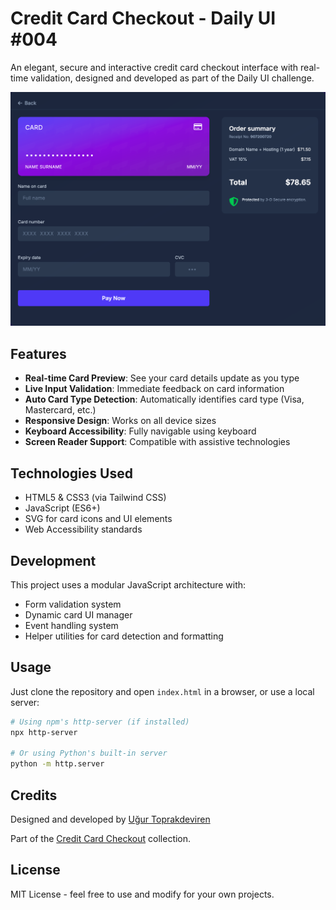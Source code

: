 # Credit Card Checkout - Daily UI #004

An elegant, secure and interactive credit card checkout interface with real-time validation, designed and developed as part of the Daily UI challenge.

![Credit Card Checkout Preview](preview.png)

## Features

- **Real-time Card Preview**: See your card details update as you type
- **Live Input Validation**: Immediate feedback on card information
- **Auto Card Type Detection**: Automatically identifies card type (Visa, Mastercard, etc.)
- **Responsive Design**: Works on all device sizes
- **Keyboard Accessibility**: Fully navigable using keyboard
- **Screen Reader Support**: Compatible with assistive technologies

## Technologies Used

- HTML5 & CSS3 (via Tailwind CSS)
- JavaScript (ES6+)
- SVG for card icons and UI elements
- Web Accessibility standards

## Development

This project uses a modular JavaScript architecture with:

- Form validation system
- Dynamic card UI manager
- Event handling system
- Helper utilities for card detection and formatting

## Usage

Just clone the repository and open `index.html` in a browser, or use a local server:

```bash
# Using npm's http-server (if installed)
npx http-server

# Or using Python's built-in server
python -m http.server
```

## Credits

Designed and developed by [Uğur Toprakdeviren](https://github.com/toprakdeviren)

Part of the [Credit Card Checkout](https://toprakdeviren.github.io/04-credit-cardicheckout) collection.

## License

MIT License - feel free to use and modify for your own projects.

